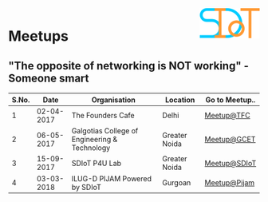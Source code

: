 <img align="right" width="120" height="60" src="https://github.com/Team-SDIoT/SDIoT_Events/blob/master/SDIoT%20New%20Logo.png">

# Meetups
## **"The opposite of networking is NOT working"** - Someone smart
|S.No.|Date|Organisation|Location|Go to Meetup..|
|---|---|---|---|---|
|1|02-04-2017|The Founders Cafe|Delhi|[Meetup@TFC](https://github.com/Team-SDIoT/SDIoT_Events/blob/master/Meetups/02-04-2017)|
|2|06-05-2017|Galgotias College of Engineering & Technology|Greater Noida|[Meetup@GCET](https://github.com/Team-SDIoT/SDIoT_Events/blob/master/Meetups/06-05-2017)|
|3|15-09-2017|SDIoT P4U Lab|Greater Noida|[Meetup@SDIoT](https://github.com/Team-SDIoT/SDIoT_Events/blob/master/Meetups/P4U%20Inaguration)|
|4|03-03-2018|ILUG-D PIJAM Powered by SDIoT|Gurgoan|[Meetup@Pijam](https://github.com/Team-SDIoT/SDIoT_Events/tree/master/Meetups/Pijam)|
